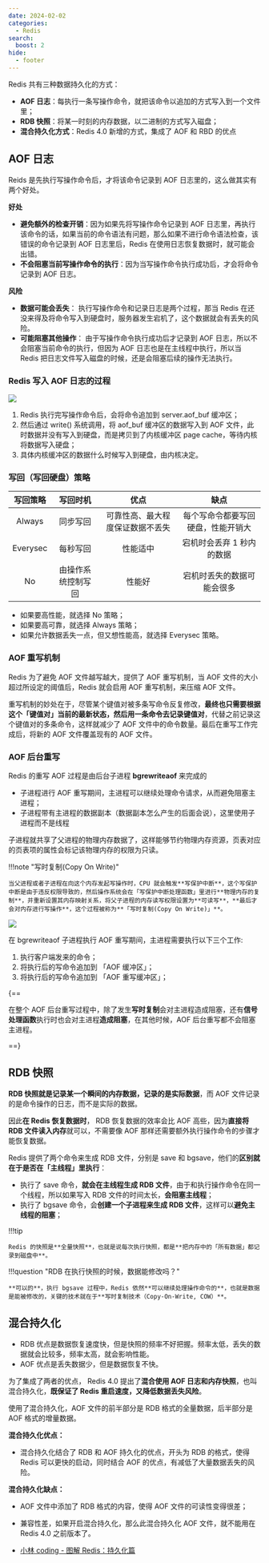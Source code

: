 ```yaml
---
date: 2024-02-02
categories:
  - Redis
search:
  boost: 2
hide:
  - footer
---
```


Redis 共有三种数据持久化的方式：

- **AOF 日志**：每执行一条写操作命令，就把该命令以追加的方式写入到一个文件里；
- **RDB 快照**：将某一时刻的内存数据，以二进制的方式写入磁盘；
- **混合持久化方式**：Redis 4.0 新增的方式，集成了 AOF 和 RBD 的优点

## AOF 日志

Reids 是先执行写操作命令后，才将该命令记录到 AOF 日志里的，这么做其实有两个好处。

**好处**

- **避免额外的检查开销**：因为如果先将写操作命令记录到 AOF 日志里，再执行该命令的话，如果当前的命令语法有问题，那么如果不进行命令语法检查，该错误的命令记录到 AOF 日志里后，Redis 在使用日志恢复数据时，就可能会出错。
- **不会阻塞当前写操作命令的执行**：因为当写操作命令执行成功后，才会将命令记录到 AOF 日志。

**风险**

- **数据可能会丢失**： 执行写操作命令和记录日志是两个过程，那当 Redis 在还没来得及将命令写入到硬盘时，服务器发生宕机了，这个数据就会有丢失的风险。
- **可能阻塞其他操作**： 由于写操作命令执行成功后才记录到 AOF 日志，所以不会阻塞当前命令的执行，但因为 AOF 日志也是在主线程中执行，所以当 Redis 把日志文件写入磁盘的时候，还是会阻塞后续的操作无法执行。

### Redis 写入 AOF 日志的过程

![](../assets/img/redis/redis_aof_log.webp)

1. Redis 执行完写操作命令后，会将命令追加到 server.aof_buf 缓冲区；
2. 然后通过 write() 系统调用，将 aof_buf 缓冲区的数据写入到 AOF 文件，此时数据并没有写入到硬盘，而是拷贝到了内核缓冲区 page cache，等待内核将数据写入硬盘；
3. 具体内核缓冲区的数据什么时候写入到硬盘，由内核决定。

### 写回（写回硬盘）策略

| 写回策略 |      写回时机      |               优点               |                缺点                |
| :------: | :----------------: | :------------------------------: | :--------------------------------: |
|  Always  |      同步写回      | 可靠性高、最大程度保证数据不丢失 | 每个写命令都要写回硬盘，性能开销大 |
| Everysec |      每秒写回      |             性能适中             |     宕机时会丢弃 1 秒内的数据      |
|    No    | 由操作系统控制写回 |              性能好              |     宕机时丢失的数据可能会很多     |

- 如果要高性能，就选择 No 策略；
- 如果要高可靠，就选择 Always 策略；
- 如果允许数据丢失一点，但又想性能高，就选择 Everysec 策略。

### AOF 重写机制

Redis 为了避免 AOF 文件越写越大，提供了 AOF 重写机制，当 AOF 文件的大小超过所设定的阈值后，Redis 就会启用 AOF 重写机制，来压缩 AOF 文件。

重写机制的妙处在于，尽管某个键值对被多条写命令反复修改，**最终也只需要根据这个「键值对」当前的最新状态，然后用一条命令去记录键值对**，代替之前记录这个键值对的多条命令，这样就减少了 AOF 文件中的命令数量。最后在重写工作完成后，将新的 AOF 文件覆盖现有的 AOF 文件。

### AOF 后台重写

Redis 的重写 AOF 过程是由后台子进程 **bgrewriteaof** 来完成的

- 子进程进行 AOF 重写期间，主进程可以继续处理命令请求，从而避免阻塞主进程；
- 子进程带有主进程的数据副本（数据副本怎么产生的后面会说），这里使用子进程而不是线程

子进程就共享了父进程的物理内存数据了，这样能够节约物理内存资源，页表对应的页表项的属性会标记该物理内存的权限为只读。

!!!note "写时复制(Copy On Write)"

    当父进程或者子进程在向这个内存发起写操作时，CPU 就会触发**写保护中断**，这个写保护中断是由于违反权限导致的，然后操作系统会在「写保护中断处理函数」里进行**物理内存的复制**，并重新设置其内存映射关系，将父子进程的内存读写权限设置为**可读写**，**最后才会对内存进行写操作**，这个过程被称为**「写时复制(Copy On Write)」**。

![](../assets/img/redis/bgrewriteaof.webp)

在 bgrewriteaof 子进程执行 AOF 重写期间，主进程需要执行以下三个工作:

1. 执行客户端发来的命令；
2. 将执行后的写命令追加到 「AOF 缓冲区」；
3. 将执行后的写命令追加到 「AOF 重写缓冲区」；

{==

在整个 AOF 后台重写过程中，除了发生**写时复制**会对主进程造成阻塞，还有**信号处理函数**执行时也会对主进程**造成阻塞**，在其他时候，AOF 后台重写都不会阻塞主进程。

==}

## RDB 快照

**RDB 快照就是记录某一个瞬间的内存数据，记录的是实际数据**，而 AOF 文件记录的是命令操作的日志，而不是实际的数据。

因此**在 Redis 恢复数据时**， RDB 恢复数据的效率会比 AOF 高些，因为**直接将 RDB 文件读入内存**就可以，不需要像 AOF 那样还需要额外执行操作命令的步骤才能恢复数据。

Redis 提供了两个命令来生成 RDB 文件，分别是 save 和 bgsave，他们的**区别就在于是否在「主线程」里执行**：

- 执行了 save 命令，**就会在主线程生成 RDB 文件**，由于和执行操作命令在同一个线程，所以如果写入 RDB 文件的时间太长，**会阻塞主线程**；
- 执行了 bgsave 命令，会**创建一个子进程来生成 RDB 文件**，这样可以**避免主线程的阻塞**；

!!!tip

    Redis 的快照是**全量快照**，也就是说每次执行快照，都是**把内存中的「所有数据」都记录到磁盘中**。

!!!question "RDB 在执行快照的时候，数据能修改吗？"

    **可以的**，执行 bgsave 过程中，Redis 依然**可以继续处理操作命令的**，也就是数据是能被修改的，关键的技术就在于**写时复制技术（Copy-On-Write, COW）**。

## 混合持久化

- RDB 优点是数据恢复速度快，但是快照的频率不好把握。频率太低，丢失的数据就会比较多，频率太高，就会影响性能。
- AOF 优点是丢失数据少，但是数据恢复不快。

为了集成了两者的优点， Redis 4.0 提出了**混合使用 AOF 日志和内存快照**，也叫混合持久化，**既保证了 Redis 重启速度，又降低数据丢失风险**。

使用了混合持久化，AOF 文件的前半部分是 RDB 格式的全量数据，后半部分是 AOF 格式的增量数据。

**混合持久化优点：**

- 混合持久化结合了 RDB 和 AOF 持久化的优点，开头为 RDB 的格式，使得 Redis 可以更快的启动，同时结合 AOF 的优点，有减低了大量数据丢失的风险。

**混合持久化缺点：**

- AOF 文件中添加了 RDB 格式的内容，使得 AOF 文件的可读性变得很差；
- 兼容性差，如果开启混合持久化，那么此混合持久化 AOF 文件，就不能用在 Redis 4.0 之前版本了。

- [小林 coding - 图解 Redis：持久化篇](https://xiaolincoding.com/redis/storage/aof.html)
